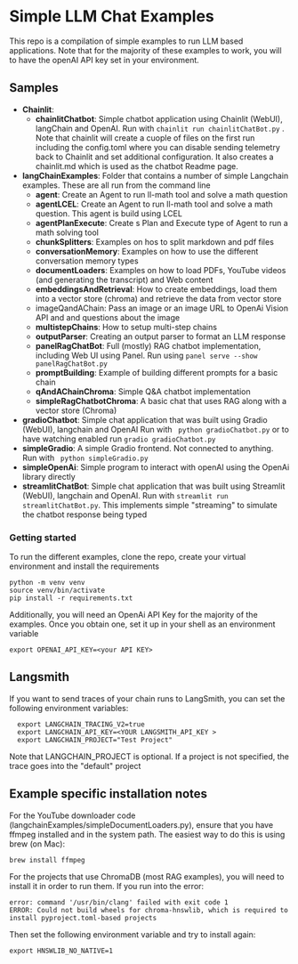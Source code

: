 # Simple LLM Chat Examples

This repo is a compilation of simple examples to run LLM based applications.
Note that for the majority of these examples to work, you will to have the openAI API key set in your environment.


## Samples

- **Chainlit**:
  - **chainlitChatbot**: Simple chatbot application using Chainlit (WebUI), langChain and OpenAI.
Run with `chainlit run chainlitChatBot.py` . Note that chainlit will create a cuople of files on the first run
including the config.toml where you can disable sending telemetry back to Chainlit and set additional configuration.
It also creates a chainlit.md which is used as the chatbot Readme page.
- **langChainExamples**: Folder that contains a number of simple Langchain examples. These are all run from the command line
  - **agent**: Create an Agent to run ll-math tool and solve a math question
  - **agentLCEL**: Create an Agent to run ll-math tool and solve a math question. This agent is build using LCEL
  - **agentPlanExecute**: Create s Plan and Execute type of Agent to run a math solving tool
  - **chunkSplitters**: Examples on hos to split markdown and pdf files
  - **conversationMemory**: Examples on how to use the different conversation memory types
  - **documentLoaders**: Examples on how to load PDFs, YouTube videos (and generating the transcript) and Web content
  - **embeddingsAndRetrieval**: How to create embeddings, load them into a vector store (chroma) and retrieve the data from
vector store
  - imageQandAChain: Pass an image or an image URL to OpenAi Vision API and and questions about the image
  - **multistepChains**: How to setup multi-step chains
  - **outputParser**: Creating an output parser to format an LLM response
  - **panelRagChatBot**: Full (mostly) RAG chatbot implementation, including Web UI using Panel. Run using `panel serve --show panelRagChatBot.py `
  - **promptBuilding**: Example of building different prompts for a basic chain
  - **qAndAChainChroma**: Simple Q&A chatbot implementation
  - **simpleRagChatbotChroma**: A basic chat that uses RAG along with a vector store (Chroma)
- **gradioChatbot**: Simple chat application that was built using Gradio (WebUI), langchain and OpenAI
Run with ` python gradioChatbot.py` or to have watching enabled run `gradio gradioChatbot.py`
- **simpleGradio**: A simple Gradio frontend. Not connected to anything. Run with ` python simpleGradio.py`
- **simpleOpenAi**: Simple program to interact with openAI using the OpenAi library directly
- **streamlitChatBot**: Simple chat application that was built using Streamlit (WebUI), langchain and OpenAI.
Run with `streamlit run streamlitChatBot.py`. This implements simple "streaming" to simulate the chatbot response being typed

  
### Getting started
To run the different examples, clone the repo, create your virtual environment and install the requirements

```shell
python -m venv venv
source venv/bin/activate
pip install -r requirements.txt  
```

Additionally, you will need an OpenAi API Key for the majority of the examples. Once you obtain one, set it up in your
shell as an environment variable

```shell
export OPENAI_API_KEY=<your API KEY>
```

## Langsmith

If you want to send traces of your chain runs to LangSmith, you can set the following environment variables:

```shell
  export LANGCHAIN_TRACING_V2=true
  export LANGCHAIN_API_KEY=<YOUR LANGSMITH_API_KEY >
  export LANGCHAIN_PROJECT="Test Project"
```
Note that LANGCHAIN_PROJECT is optional. If a project is not specified, the trace goes into the "default" project

## Example specific installation notes

For the YouTube downloader code (langchainExamples/simpleDocumentLoaders.py), ensure that you have ffmpeg installed
and in the system path. The easiest way to do this is using brew (on Mac):

```shell
brew install ffmpeg
```


For the projects that use ChromaDB (most RAG examples), you will need to install it in order to run them.
If you run into the error:

```shell
error: command '/usr/bin/clang' failed with exit code 1
ERROR: Could not build wheels for chroma-hnswlib, which is required to install pyproject.toml-based projects
```
Then set the following environment variable and try to install again:

```shell
export HNSWLIB_NO_NATIVE=1 
```

